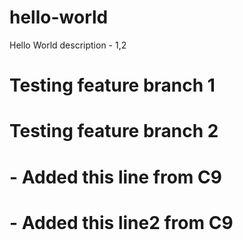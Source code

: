 # hello-world
Hello World description - 1,2

# Testing feature branch 1
# Testing feature branch 2
#   - Added this line from C9
#   - Added this line2 from C9
